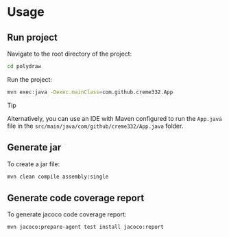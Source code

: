 # Usage

## Run project

Navigate to the root directory of the project:

```bash
cd polydraw
```

Run the project:

```bash
mvn exec:java -Dexec.mainClass=com.github.creme332.App
```

> [!TIP]
> Alternatively, you can use an IDE with Maven configured to run the `App.java` file in the `src/main/java/com/github/creme332/App.java` folder.

## Generate jar
To create a jar file:

```bash
mvn clean compile assembly:single
```

## Generate code coverage report

To generate jacoco code coverage report:

```bash
mvn jacoco:prepare-agent test install jacoco:report
```